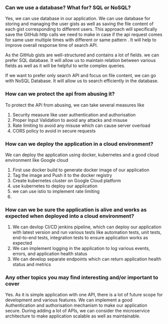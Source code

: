 ### Can we use a database? What for? SQL or NoSQL?
Yes, we can use database in our application. 
We can use database for storing and managing the user gists as well as saving the file content of each gist corresponding to different users.
This approach will specifically save the GitHub http calls we need to make in case if the api request comes for same user multiple times with different or same pattern
. It will help to improve overall response time of search API.

As the GitHub gists are well-structured and contains a lot of fields. we can prefer SQL database. It will allow us to maintain relation between various fields as well as it will be helpful to write complex queries.

If we want to prefer only search API and focus on file content, we can go with NoSQL Database.
It will allow us to search efficiently in the database.

### How can we protect the api from abusing it?
To protect the APi from abusing, we can take several measures like 
1. Security measure like user authentication and authorisation
2. Proper Input Validation to avoid any attacks and misuse
3. Rate limiting to avoid any misuse which can cause server overload
4. CORS policy to avoid in secure requests

### How can we deploy the application in a cloud environment?
We can deploy the application using docker, kubernetes and a good cloud environment like Google cloud
1. First use docker build to generate docker image of our application
2. Tag the image and Push it to the docker registry
3. Create kubernetes cluster on Google Cloud platform
4. use kubernetes to deploy our application
5. we can use istio to implement rate limiting
6. 
### How can we be sure the application is alive and works as expected when deployed into a cloud environment?
1. We can devlop CI/CD jenkins pipeline, which can deploy our application with latest version
and run various tests like automation tests, unit tests, end-to-end tests, integration tests to ensure application works as expected
2. We can implement logging in the application to log various events, errors, and application health status
3. We can develop separate endpoints which can return application health status and metrics

### Any other topics you may find interesting and/or important to cover
Yes. As it is simple application with one API, there is a lot of future scope for development and various features.
We can implement a good Authentication and authorisation mechanism to make our application secure.
During adding a lot of APIs, we can consider the microservice architecture to make application scalable as well as maintainable.